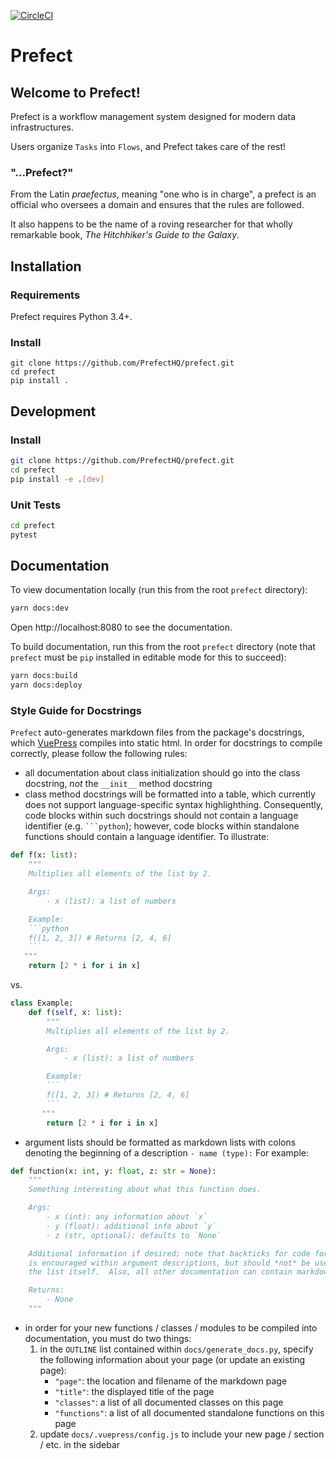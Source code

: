 [![CircleCI](https://circleci.com/gh/PrefectHQ/prefect/tree/master.svg?style=svg&circle-token=28689a55edc3c373486aaa5f11a1af3e5fc53344)](https://circleci.com/gh/PrefectHQ/prefect/tree/master)

# Prefect

## Welcome to Prefect!

Prefect is a workflow management system designed for modern data infrastructures.

Users organize `Tasks` into `Flows`, and Prefect takes care of the rest!


### "...Prefect?"

From the Latin *praefectus*, meaning "one who is in charge", a prefect is an official who oversees a domain and ensures that the rules are followed.

It also happens to be the name of a roving researcher for that wholly remarkable book, *The Hitchhiker's Guide to the Galaxy*.


## Installation

### Requirements

Prefect requires Python 3.4+.

### Install
```
git clone https://github.com/PrefectHQ/prefect.git
cd prefect
pip install .
```


## Development

### Install

```bash
git clone https://github.com/PrefectHQ/prefect.git
cd prefect
pip install -e .[dev]
```

### Unit Tests

```bash
cd prefect
pytest
```

## Documentation

To view documentation locally (run this from the root `prefect` directory):
```bash
yarn docs:dev
```
Open http://localhost:8080 to see the documentation.

To build documentation, run this from the root `prefect` directory (note that `prefect` must be `pip` installed in editable mode for this to succeed):
```bash
yarn docs:build
yarn docs:deploy
```

### Style Guide for Docstrings

`Prefect` auto-generates markdown files from the package's docstrings, which [VuePress](https://vuepress.vuejs.org/) compiles into static html. In order for docstrings to compile correctly, please follow the following rules:
- all documentation about class initialization should go into the class docstring, _not_ the `__init__` method docstring
- class method docstrings will be formatted into a table, which currently does not support language-specific syntax highlighthing.  Consequently, code blocks within such docstrings should not contain a language identifier (e.g. ` ```python `); however, code blocks within standalone functions should contain a language identifier.  To illustrate:
````python
def f(x: list):
    """
    Multiplies all elements of the list by 2.

    Args:
        - x (list): a list of numbers

    Example:
    ```python
    f([1, 2, 3]) # Returns [2, 4, 6]
    ```
   """ 
    return [2 * i for i in x]
````
vs.
````python
class Example:
    def f(self, x: list):
        """
        Multiplies all elements of the list by 2.

        Args:
            - x (list): a list of numbers

        Example:
        ```
        f([1, 2, 3]) # Returns [2, 4, 6]
        ```
       """ 
        return [2 * i for i in x]
````
- argument lists should be formatted as markdown lists with colons denoting the beginning of a description `- name (type):` For example:
```python
def function(x: int, y: float, z: str = None):
    """
    Something interesting about what this function does.

    Args:
        - x (int): any information about `x`
        - y (float): additional info about `y`
        - z (str, optional): defaults to `None`

    Additional information if desired; note that backticks for code formatting 
    is encouraged within argument descriptions, but should *not* be used in 
    the list itself.  Also, all other documentation can contain markdown.

    Returns:
        - None
    """
```
- in order for your new functions / classes / modules to be compiled into documentation, you must do two things:
    1. in the `OUTLINE` list contained within `docs/generate_docs.py`, specify the following information about your page (or update an existing page):
        - `"page"`: the location and filename of the markdown page
        - `"title"`: the displayed title of the page
        - `"classes"`: a list of all documented classes on this page
        - `"functions"`: a list of all documented standalone functions on this page
    2. update `docs/.vuepress/config.js` to include your new page / section / etc. in the sidebar
